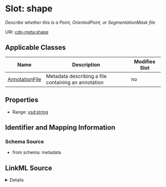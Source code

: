 # Slot: shape


_Describe whether this is a Point, OrientedPoint, or SegmentationMask file_



URI: [cdp-meta:shape](metadatashape)



<!-- no inheritance hierarchy -->




## Applicable Classes

| Name | Description | Modifies Slot |
| --- | --- | --- |
[AnnotationFile](AnnotationFile.md) | Metadata describing a file containing an annotation |  no  |







## Properties

* Range: [xsd:string](http://www.w3.org/2001/XMLSchema#string)





## Identifier and Mapping Information







### Schema Source


* from schema: metadata




## LinkML Source

<details>
```yaml
name: shape
description: Describe whether this is a Point, OrientedPoint, or SegmentationMask
  file
from_schema: metadata
exact_mappings:
- cdp-common:annotation_file_shape_type
rank: 1000
alias: shape
owner: AnnotationFile
domain_of:
- AnnotationFile
range: string
inlined: true
inlined_as_list: true

```
</details>